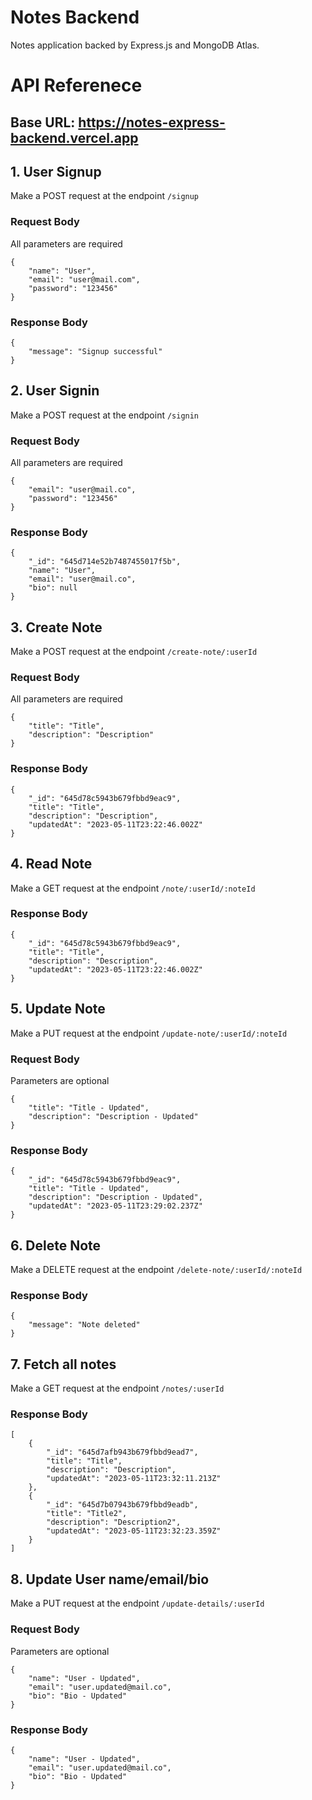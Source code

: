 # Notes Backend

Notes application backed by Express.js and MongoDB Atlas.

# API Referenece

## Base URL: https://notes-express-backend.vercel.app

## 1. User Signup

Make a POST request at the endpoint `/signup`

### Request Body

All parameters are required

```
{
    "name": "User",
    "email": "user@mail.com",
    "password": "123456"
}
```

### Response Body

```
{
    "message": "Signup successful"
}
```

## 2. User Signin

Make a POST request at the endpoint `/signin`

### Request Body

All parameters are required

```
{
    "email": "user@mail.co",
    "password": "123456"
}
```

### Response Body

```
{
    "_id": "645d714e52b7487455017f5b",
    "name": "User",
    "email": "user@mail.co",
    "bio": null
}
```

## 3. Create Note

Make a POST request at the endpoint `/create-note/:userId`

### Request Body

All parameters are required

```
{
    "title": "Title",
    "description": "Description"
}
```

### Response Body

```
{
    "_id": "645d78c5943b679fbbd9eac9",
    "title": "Title",
    "description": "Description",
    "updatedAt": "2023-05-11T23:22:46.002Z"
}
```

## 4. Read Note

Make a GET request at the endpoint `/note/:userId/:noteId`

### Response Body

```
{
    "_id": "645d78c5943b679fbbd9eac9",
    "title": "Title",
    "description": "Description",
    "updatedAt": "2023-05-11T23:22:46.002Z"
}
```

## 5. Update Note

Make a PUT request at the endpoint `/update-note/:userId/:noteId`

### Request Body

Parameters are optional

```
{
    "title": "Title - Updated",
    "description": "Description - Updated"
}
```

### Response Body

```
{
    "_id": "645d78c5943b679fbbd9eac9",
    "title": "Title - Updated",
    "description": "Description - Updated",
    "updatedAt": "2023-05-11T23:29:02.237Z"
}
```

## 6. Delete Note

Make a DELETE request at the endpoint `/delete-note/:userId/:noteId`

### Response Body

```
{
    "message": "Note deleted"
}
```

## 7. Fetch all notes

Make a GET request at the endpoint `/notes/:userId`

### Response Body

```
[
    {
        "_id": "645d7afb943b679fbbd9ead7",
        "title": "Title",
        "description": "Description",
        "updatedAt": "2023-05-11T23:32:11.213Z"
    },
    {
        "_id": "645d7b07943b679fbbd9eadb",
        "title": "Title2",
        "description": "Description2",
        "updatedAt": "2023-05-11T23:32:23.359Z"
    }
]
```

## 8. Update User name/email/bio

Make a PUT request at the endpoint `/update-details/:userId`

### Request Body

Parameters are optional

```
{
    "name": "User - Updated",
    "email": "user.updated@mail.co",
    "bio": "Bio - Updated"
}
```

### Response Body

```
{
    "name": "User - Updated",
    "email": "user.updated@mail.co",
    "bio": "Bio - Updated"
}
```
